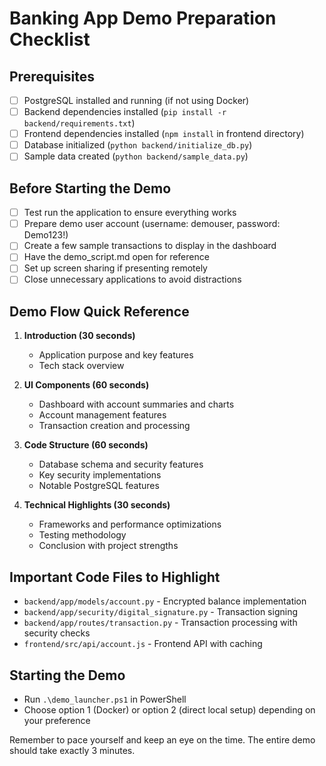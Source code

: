 # Banking App Demo Preparation Checklist

## Prerequisites

- [ ] PostgreSQL installed and running (if not using Docker)
- [ ] Backend dependencies installed (`pip install -r backend/requirements.txt`)
- [ ] Frontend dependencies installed (`npm install` in frontend directory)
- [ ] Database initialized (`python backend/initialize_db.py`)
- [ ] Sample data created (`python backend/sample_data.py`)

## Before Starting the Demo

- [ ] Test run the application to ensure everything works
- [ ] Prepare demo user account (username: demouser, password: Demo123!)
- [ ] Create a few sample transactions to display in the dashboard
- [ ] Have the demo_script.md open for reference
- [ ] Set up screen sharing if presenting remotely
- [ ] Close unnecessary applications to avoid distractions

## Demo Flow Quick Reference

1. **Introduction (30 seconds)**

   - Application purpose and key features
   - Tech stack overview
2. **UI Components (60 seconds)**

   - Dashboard with account summaries and charts
   - Account management features
   - Transaction creation and processing
3. **Code Structure (60 seconds)**

   - Database schema and security features
   - Key security implementations
   - Notable PostgreSQL features
4. **Technical Highlights (30 seconds)**

   - Frameworks and performance optimizations
   - Testing methodology
   - Conclusion with project strengths

## Important Code Files to Highlight

- `backend/app/models/account.py` - Encrypted balance implementation
- `backend/app/security/digital_signature.py` - Transaction signing
- `backend/app/routes/transaction.py` - Transaction processing with security checks
- `frontend/src/api/account.js` - Frontend API with caching

## Starting the Demo

- Run `.\demo_launcher.ps1` in PowerShell
- Choose option 1 (Docker) or option 2 (direct local setup) depending on your preference

Remember to pace yourself and keep an eye on the time. The entire demo should take exactly 3 minutes.
